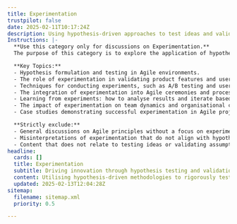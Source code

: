 ```yaml
---
title: Experimentation
trustpilot: false
date: 2025-02-11T10:17:24Z
description: Using hypothesis-driven approaches to test ideas and validate assumptions in agile workflows.
Instructions: |-
  **Use this category only for discussions on Experimentation.**  
  The purpose of this category is to explore the application of hypothesis-driven approaches within Agile workflows, focusing on how experimentation can validate assumptions and drive continuous improvement. This includes the systematic testing of ideas to enhance decision-making and foster innovation in Agile practices.

  **Key Topics:**
  - Hypothesis formulation and testing in Agile environments.
  - The role of experimentation in validating product features and user feedback.
  - Techniques for conducting experiments, such as A/B testing and user testing.
  - The integration of experimentation into Agile ceremonies and processes.
  - Learning from experiments: how to analyse results and iterate based on findings.
  - The impact of experimentation on team dynamics and organisational culture.
  - Case studies demonstrating successful experimentation in Agile projects.

  **Strictly exclude:**
  - General discussions on Agile principles without a focus on experimentation.
  - Misinterpretations of experimentation that do not align with hypothesis-driven methodologies.
  - Content that does not relate to testing ideas or validating assumptions within Agile workflows.
headline:
  cards: []
  title: Experimentation
  subtitle: Driving innovation through hypothesis testing and validation to enhance workflows and decision-making.
  content: Utilising hypothesis-driven methodologies to rigorously test concepts and validate assumptions enhances decision-making and workflow efficiency. Posts should explore techniques for experimentation, metrics for success, iterative learning, and the integration of feedback loops within complex systems to foster continuous improvement and innovation.
  updated: 2025-02-13T12:04:28Z
sitemap:
  filename: sitemap.xml
  priority: 0.5

---
```


